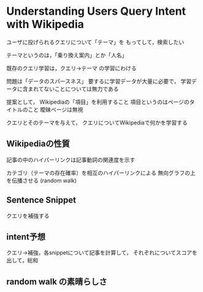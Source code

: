 # Understanding Users Query Intent with Wikipedia

ユーザに投げられるクエリについて「テーマ」を
もってして，検索したい

テーマというのは，「乗り換え案内」とか「人名」

既存のクエリ学習は，クエリ→テーマ の学習にわける

問題は「データのスパースネス」
要するに学習データが大量に必要で，
学習データに含まれてないことについては無力である

提案として，
Wikipediaの「項目」を利用すること
項目というのはページのタイトルのこと
曖昧ページは無視

クエリとそのテーマを与えて，
クエリについてWikipediaで何かを学習する

## Wikipediaの性質
記事の中のハイパーリンクは記事動詞の関連度を示す

カテゴリ（テーマの存在確率）を相互のハイパーリンクによる
無向グラフの上を伝播させる (random walk)

## Sentence Snippet
クエリを補強する

## intent予想
クエリ→補強，各snippetについて記事を計算して，
それぞれについてスコアを出して，総和

## random walk の素晴らしさ
